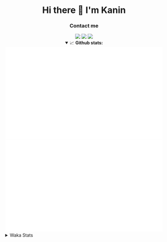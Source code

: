 <div align="center">
 <h1>Hi there 👋 I'm Kanin</h1>
 <h3>Contact me</h3>
 <a href="mailto:im@kanin.dev"><img src="https://img.shields.io/badge/gmail-%23D14836.svg?&style=for-the-badge&logo=gmail&logoColor=white"/></a>
 <a href="https://twitter.com/KaninDev"><img src="https://img.shields.io/badge/twitter-%231DA1F2.svg?&style=for-the-badge&logo=twitter&logoColor=white"/></a>
 <a href="https://www.linkedin.com/in/KaninDev"><img src="https://img.shields.io/badge/linkedin-%230077B5.svg?&style=for-the-badge&logo=linkedin&logoColor=white"/></a>
<details open>
  <summary>📈 <b>Github stats:</b></summary>
  <img src="https://github.com/Kanin/Kanin/blob/master/scripts/GitHubStats/generated/overview.svg"/>
  <img src="https://github.com/Kanin/Kanin/blob/master/scripts/GitHubStats/generated/languages.svg"/>
</details>
</div>

<details>
 <summary>Waka Stats</summary>

<!--START_SECTION:waka-->
![Code Time](http://img.shields.io/badge/Code%20Time-1%2C863%20hrs%2019%20mins-blue)

![Profile Views](http://img.shields.io/badge/Profile%20Views-1-blue)

![Lines of code](https://img.shields.io/badge/From%20Hello%20World%20I%27ve%20Written-20%20Thousand%20lines%20of%20code-blue)

**🐱 My GitHub Data** 

> 🏆 245 Contributions in the Year 2022
 > 
> 📦 88.5 kB Used in GitHub's Storage 
 > 
> 🚫 Not Opted to Hire
 > 
> 📜 15 Public Repositories 
 > 
> 🔑 9 Private Repositories  
 > 
**I'm a Night 🦉** 

```text
🌞 Morning    80 commits     ████░░░░░░░░░░░░░░░░░░░░░   16.67% 
🌆 Daytime    112 commits    █████░░░░░░░░░░░░░░░░░░░░   23.33% 
🌃 Evening    168 commits    ████████░░░░░░░░░░░░░░░░░   35.0% 
🌙 Night      120 commits    ██████░░░░░░░░░░░░░░░░░░░   25.0%

```
📅 **I'm Most Productive on Saturday** 

```text
Monday       56 commits     ███░░░░░░░░░░░░░░░░░░░░░░   11.67% 
Tuesday      49 commits     ██░░░░░░░░░░░░░░░░░░░░░░░   10.21% 
Wednesday    80 commits     ████░░░░░░░░░░░░░░░░░░░░░   16.67% 
Thursday     83 commits     ████░░░░░░░░░░░░░░░░░░░░░   17.29% 
Friday       57 commits     ███░░░░░░░░░░░░░░░░░░░░░░   11.88% 
Saturday     85 commits     ████░░░░░░░░░░░░░░░░░░░░░   17.71% 
Sunday       70 commits     ███░░░░░░░░░░░░░░░░░░░░░░   14.58%

```


📊 **This Week I Spent My Time On** 

```text
⌚︎ Time Zone: America/New_York

💬 Programming Languages: 
Python                   43 mins             █████████████░░░░░░░░░░░░   51.54% 
virtualenv               15 mins             ████░░░░░░░░░░░░░░░░░░░░░   18.68% 
JavaScript               15 mins             ████░░░░░░░░░░░░░░░░░░░░░   18.6% 
.env file                3 mins              █░░░░░░░░░░░░░░░░░░░░░░░░   3.65% 
INI                      2 mins              ░░░░░░░░░░░░░░░░░░░░░░░░░   3.01%

🔥 Editors: 
PyCharm                  1 hr 4 mins         ███████████████████░░░░░░   76.01% 
IntelliJ                 20 mins             ██████░░░░░░░░░░░░░░░░░░░   23.99%

🐱‍💻 Projects: 
BotBase.py               1 hr 4 mins         ███████████████████░░░░░░   75.95% 
modmailbot               20 mins             ██████░░░░░░░░░░░░░░░░░░░   23.99% 
Unknown Project          0 secs              ░░░░░░░░░░░░░░░░░░░░░░░░░   0.06%

💻 Operating System: 
Linux                    1 hr 4 mins         ███████████████████░░░░░░   76.01% 
Windows                  20 mins             ██████░░░░░░░░░░░░░░░░░░░   23.99%

```

**I Mostly Code in Python** 

```text
Python                   23 repos            ███████████████████░░░░░░   76.67% 
JavaScript               3 repos             ██░░░░░░░░░░░░░░░░░░░░░░░   10.0% 
Java                     2 repos             █░░░░░░░░░░░░░░░░░░░░░░░░   6.67% 
Kotlin                   1 repo              ░░░░░░░░░░░░░░░░░░░░░░░░░   3.33% 
HTML                     1 repo              ░░░░░░░░░░░░░░░░░░░░░░░░░   3.33%

```


**Timeline**

![Chart not found](https://raw.githubusercontent.com/Kanin/Kanin/master/charts/bar_graph.png) 


 Last Updated on 11/06/2022 06:41:13 UTC
<!--END_SECTION:waka-->
</details>
